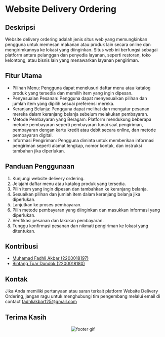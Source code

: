 # Website Delivery Ordering

## Deskripsi

Website delivery ordering adalah jenis situs web yang memungkinkan pengguna untuk memesan makanan atau produk lain secara online dan mengirimkannya ke lokasi yang diinginkan. Situs web ini berfungsi sebagai platform antara pelanggan dan penyedia layanan, seperti restoran, toko kelontong, atau bisnis lain yang menawarkan layanan pengiriman.

## Fitur Utama

- Pilihan Menu: Pengguna dapat menelusuri daftar menu atau katalog produk yang tersedia dan memilih item yang ingin dipesan.
- Penyesuaian Pesanan: Pengguna dapat menyesuaikan pilihan dan jumlah item yang dipilih sesuai preferensi mereka.
- Keranjang Belanja: Pengguna dapat melihat dan mengatur pesanan mereka dalam keranjang belanja sebelum melakukan pembayaran.
- Metode Pembayaran yang Beragam: Platform mendukung beberapa metode pembayaran seperti pembayaran tunai saat pengiriman, pembayaran dengan kartu kredit atau debit secara online, dan metode pembayaran digital.
- Informasi Pengiriman: Pengguna diminta untuk memberikan informasi pengiriman seperti alamat lengkap, nomor kontak, dan instruksi tambahan jika diperlukan.

## Panduan Penggunaan

1. Kunjungi website delivery ordering.
2. Jelajahi daftar menu atau katalog produk yang tersedia.
3. Pilih item yang ingin dipesan dan tambahkan ke keranjang belanja.
4. Sesuaikan pilihan dan jumlah item dalam keranjang belanja jika diperlukan.
5. Lanjutkan ke proses pembayaran.
6. Pilih metode pembayaran yang diinginkan dan masukkan informasi yang diperlukan.
7. Verifikasi pesanan dan lakukan pembayaran.
8. Tunggu konfirmasi pesanan dan nikmati pengiriman ke lokasi yang ditentukan.

## Kontribusi

- [Muhamad Fadhli Akbar (2200018197)](https://github.com/fdhliakbar/)
- [Bintang Toar Dondok (2200018180)](https://github.com/skyy90/)

## Kontak

Jika Anda memiliki pertanyaan atau saran terkait platform Website Delivery Ordering, jangan ragu untuk menghubungi tim pengembang melalui email di contact fadhliakbar125@gmail.com

## Terima Kasih

<p align="center">
    <img src="https://github.com/fdhliakbar/pweb-project/assets/104522615/2a102bd3-7a8c-4578-b649-382b813ff9b0" alt="footer gif">
</p>
